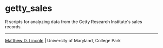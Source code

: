 # getty_sales

R scripts for analyzing data from the Getty Research Institute's sales records.

****
[Matthew D. Lincoln](http://matthewlincoln.net) | University of Maryland, College Park
